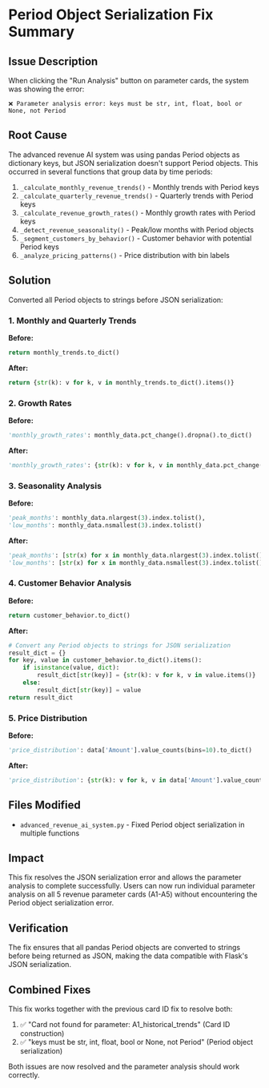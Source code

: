 # Period Object Serialization Fix Summary

## Issue Description
When clicking the "Run Analysis" button on parameter cards, the system was showing the error:
```
❌ Parameter analysis error: keys must be str, int, float, bool or None, not Period
```

## Root Cause
The advanced revenue AI system was using pandas Period objects as dictionary keys, but JSON serialization doesn't support Period objects. This occurred in several functions that group data by time periods:

1. `_calculate_monthly_revenue_trends()` - Monthly trends with Period keys
2. `_calculate_quarterly_revenue_trends()` - Quarterly trends with Period keys  
3. `_calculate_revenue_growth_rates()` - Monthly growth rates with Period keys
4. `_detect_revenue_seasonality()` - Peak/low months with Period objects
5. `_segment_customers_by_behavior()` - Customer behavior with potential Period keys
6. `_analyze_pricing_patterns()` - Price distribution with bin labels

## Solution
Converted all Period objects to strings before JSON serialization:

### 1. Monthly and Quarterly Trends
**Before:**
```python
return monthly_trends.to_dict()
```

**After:**
```python
return {str(k): v for k, v in monthly_trends.to_dict().items()}
```

### 2. Growth Rates
**Before:**
```python
'monthly_growth_rates': monthly_data.pct_change().dropna().to_dict()
```

**After:**
```python
'monthly_growth_rates': {str(k): v for k, v in monthly_data.pct_change().dropna().to_dict().items()}
```

### 3. Seasonality Analysis
**Before:**
```python
'peak_months': monthly_data.nlargest(3).index.tolist(),
'low_months': monthly_data.nsmallest(3).index.tolist()
```

**After:**
```python
'peak_months': [str(x) for x in monthly_data.nlargest(3).index.tolist()],
'low_months': [str(x) for x in monthly_data.nsmallest(3).index.tolist()]
```

### 4. Customer Behavior Analysis
**Before:**
```python
return customer_behavior.to_dict()
```

**After:**
```python
# Convert any Period objects to strings for JSON serialization
result_dict = {}
for key, value in customer_behavior.to_dict().items():
    if isinstance(value, dict):
        result_dict[str(key)] = {str(k): v for k, v in value.items()}
    else:
        result_dict[str(key)] = value
return result_dict
```

### 5. Price Distribution
**Before:**
```python
'price_distribution': data['Amount'].value_counts(bins=10).to_dict()
```

**After:**
```python
'price_distribution': {str(k): v for k, v in data['Amount'].value_counts(bins=10).to_dict().items()}
```

## Files Modified
- `advanced_revenue_ai_system.py` - Fixed Period object serialization in multiple functions

## Impact
This fix resolves the JSON serialization error and allows the parameter analysis to complete successfully. Users can now run individual parameter analysis on all 5 revenue parameter cards (A1-A5) without encountering the Period object serialization error.

## Verification
The fix ensures that all pandas Period objects are converted to strings before being returned as JSON, making the data compatible with Flask's JSON serialization.

## Combined Fixes
This fix works together with the previous card ID fix to resolve both:
1. ✅ "Card not found for parameter: A1_historical_trends" (Card ID construction)
2. ✅ "keys must be str, int, float, bool or None, not Period" (Period object serialization)

Both issues are now resolved and the parameter analysis should work correctly. 